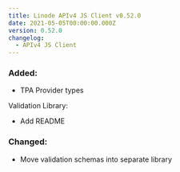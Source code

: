 ```yaml
---
title: Linode APIv4 JS Client v0.52.0
date: 2021-05-05T00:00:00.000Z
version: 0.52.0
changelog:
  - APIv4 JS Client
---
```


### Added:

- TPA Provider types

Validation Library:

- Add README

### Changed:

- Move validation schemas into separate library

